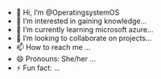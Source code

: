 - 👋 Hi, I’m @OperatingsystemOS
- 👀 I’m interested in gaining knowledge...
- 🌱 I’m currently learning microsoft azure...
- 💞️ I’m looking to collaborate on projects...
- 📫 How to reach me ...
- 😄 Pronouns: She/her ...
- ⚡ Fun fact: ...

<!---
OperatingsystemOS/OperatingsystemOS is a ✨ special ✨ repository because its `README.md` (this file) appears on your GitHub profile.
You can click the Preview link to take a look at your changes.
--->
